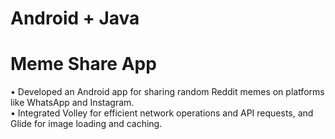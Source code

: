 # Android + Java <br>
# Meme Share App   <br>
• Developed an Android app for sharing random Reddit 
memes on platforms like WhatsApp and Instagram. <br>
• Integrated Volley for efficient network operations and API 
requests, and Glide for image loading and caching. 
